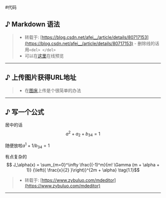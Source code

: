 #代码

## ♪ Markdown 语法

> - 转载于: [https://blog.csdn.net/afei__/article/details/80717153](https://blog.csdn.net/afei__/article/details/80717153)
	 - 删除线的话用`<del> </del>`
> - 可以在[这里](https://www.zybuluo.com/mdeditor)在线预览
---
## ♪ 上传图片获得URL地址

> - 在[图床](http://astc.syac.xyz/user/images.html)上传是个很简单的办法

---
## ♪ 写一个公式
居中的话
$$
a^2+a_2+b_{34}=1
$$

随便放啦$a^{1}+1/b_{34}=1$

有点复杂的
$$ J_\alpha(x) = \sum_{m=0}^\infty \frac{(-1)^m}{m! \Gamma (m + \alpha + 1)} {\left({ \frac{x}{2} }\right)}^{2m + \alpha} \tag{1.1}$$

> - 转载于: [https://www.zybuluo.com/mdeditor](https://www.zybuluo.com/mdeditor)

---




























<script type="text/javascript" async
  src="https://cdnjs.cloudflare.com/ajax/libs/mathjax/2.7.7/MathJax.js?config=TeX-MML-AM_CHTML">
</script>
<script type="text/x-mathjax-config">
MathJax.Hub.Config({
  tex2jax: {inlineMath: [['$','$'], ['\\(','\\)']]}
});
</script>